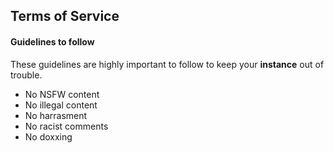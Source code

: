 ## Terms of Service


#### Guidelines to follow
These guidelines are highly important to follow to keep your **instance** out of trouble.
- No NSFW content
- No illegal content
- No harrasment
- No racist comments
- No doxxing
